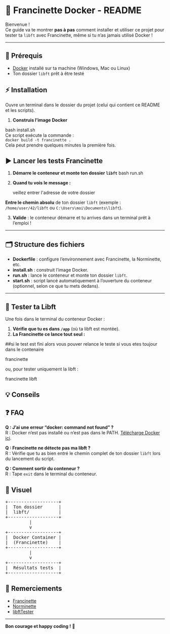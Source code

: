 # 🚀 Francinette Docker - README

Bienvenue !  
Ce guide va te montrer **pas à pas** comment installer et utiliser ce projet pour tester ta `libft` avec Francinette, même si tu n’as jamais utilisé Docker !

---

## 🧰 Prérequis

- [Docker](https://docs.docker.com/get-docker/) installé sur ta machine (Windows, Mac ou Linux)
- Ton dossier `libft` prêt à être testé

## ⚡️ Installation

Ouvre un terminal dans le dossier du projet (celui qui contient ce README et les scripts).

1. **Construis l’image Docker**


 bash install.sh  
Ce script exécute la commande :  
`docker build -t francinette .`  
  Cela peut prendre quelques minutes la première fois.

## ▶️ Lancer les tests Francinette
   
1. **Démarre le conteneur et monte ton dossier `libft`**
    bash run.sh
2. **Quand tu vois le message :**

    veillez entrer l'adresse de votre dossier

**Entre le chemin absolu** de ton dossier `libft` (exemple : `/home/user/42/libft` ou `C:\Users\moi\Documents\libft`).

3. **Valide** : le conteneur démarre et tu arrives dans un terminal prêt à l’emploi !

---

## 🗂️ Structure des fichiers

- **Dockerfile** : configure l’environnement avec Francinette, la Norminette, etc.
- **install.sh** : construit l’image Docker.
- **run.sh** : lance le conteneur et monte ton dossier `libft`.
- **start.sh** : script lancé automatiquement à l’ouverture du conteneur (optionnel, selon ce que tu mets dedans).

---

## 🧪 Tester ta Libft

Une fois dans le terminal du conteneur Docker :

1. **Vérifie que tu es dans `/app`** (où ta libft est montée).
2. **La Francinette ce lance tout seul :**

##si le test est fini alors vous pouver relance le teste si vous etes toujour dans le contenaire 

  francinette


ou, pour tester uniquement la libft :

francinette libft

## 💡 Conseils

## ❓ FAQ

**Q : J’ai une erreur “docker: command not found” ?**  
R : Docker n’est pas installé ou n’est pas dans le PATH. [Télécharge Docker ici](https://docs.docker.com/get-docker/).

**Q : Francinette ne détecte pas ma libft ?**  
R : Vérifie que tu as bien entré le chemin complet de ton dossier `libft` lors du lancement du script.

**Q : Comment sortir du conteneur ?**  
R : Tape `exit` dans le terminal du conteneur.

## 🎨 Visuel
<pre>+-------------------+
|  Ton dossier      |
|  libft/           |
+-------------------+
         |
         v
+-------------------+
|  Docker Container |
|  (Francinette)    |
+-------------------+
         |
         v
+-------------------+
|  Résultats tests  |
+-------------------+</pre>

## 🤝 Remerciements

- [Francinette](https://github.com/xicodomingues/francinette)
- [Norminette](https://github.com/42Paris/norminette)
- [libftTester](https://github.com/Tripouille/libftTester)

---

**Bon courage et happy coding !** 🚀

